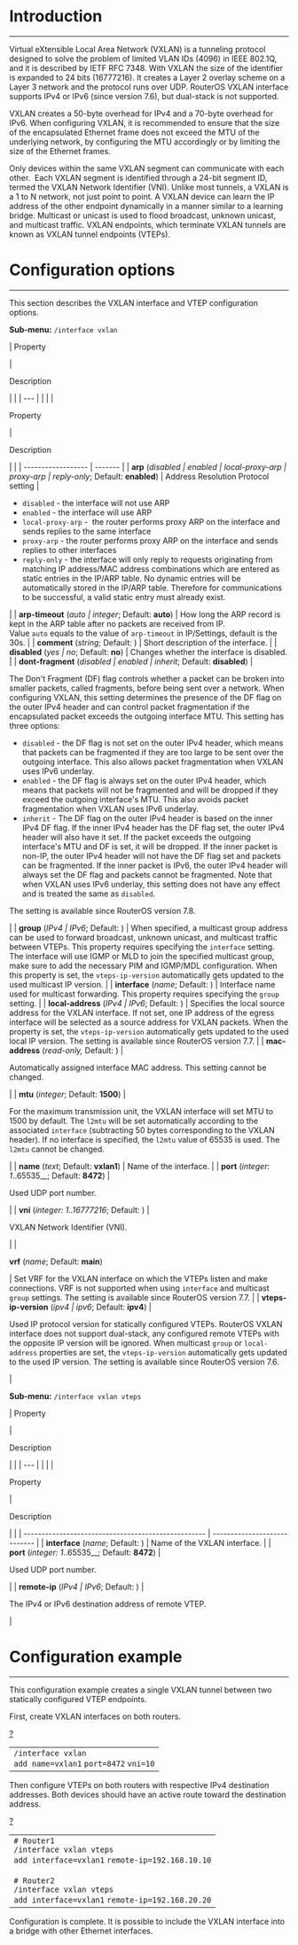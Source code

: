 # Introduction

___

Virtual eXtensible Local Area Network (VXLAN) is a tunneling protocol designed to solve the problem of limited VLAN IDs (4096) in IEEE 802.1Q, and it is described by IETF RFC 7348. With VXLAN the size of the identifier is expanded to 24 bits (16777216). It creates a Layer 2 overlay scheme on a Layer 3 network and the protocol runs over UDP. RouterOS VXLAN interface supports IPv4 or IPv6 (since version 7.6), but dual-stack is not supported.

VXLAN creates a 50-byte overhead for IPv4 and a 70-byte overhead for IPv6. When configuring VXLAN, it is recommended to ensure that the size of the encapsulated Ethernet frame does not exceed the MTU of the underlying network, by configuring the MTU accordingly or by limiting the size of the Ethernet frames.

Only devices within the same VXLAN segment can communicate with each other.  Each VXLAN segment is identified through a 24-bit segment ID, termed the VXLAN Network Identifier (VNI). Unlike most tunnels, a VXLAN is a 1 to N network, not just point to point. A VXLAN device can learn the IP address of the other endpoint dynamically in a manner similar to a learning bridge. Multicast or unicast is used to flood broadcast, unknown unicast, and multicast traffic. VXLAN endpoints, which terminate VXLAN tunnels are known as VXLAN tunnel endpoints (VTEPs). 

# Configuration options

___

This section describes the VXLAN interface and VTEP configuration options.

**Sub-menu:** `/interface vxlan`

| 
Property



 | 

Description



 |     |
 | --- |  |
 |     |

Property



 | 

Description



 |                    |
 | ------------------ | ------- |
 | **arp** (_disabled | enabled | local-proxy-arp | proxy-arp | reply-only_; Default: **enabled**) | Address Resolution Protocol setting |

-   `disabled` \- the interface will not use ARP
-   `enabled` \- the interface will use ARP
-   `local-proxy-arp` \-  the router performs proxy ARP on the interface and sends replies to the same interface
-   `proxy-arp` \- the router performs proxy ARP on the interface and sends replies to other interfaces
-   `reply-only` \- the interface will only reply to requests originating from matching IP address/MAC address combinations which are entered as static entries in the IP/ARP table. No dynamic entries will be automatically stored in the IP/ARP table. Therefore for communications to be successful, a valid static entry must already exist.

 |
| **arp-timeout** (_auto | integer_; Default: **auto**) | How long the ARP record is kept in the ARP table after no packets are received from IP. Value `auto` equals to the value of `arp-timeout` in IP/Settings, default is the 30s. |
| **comment** (_string_; Default: ) | Short description of the interface. |
| **disabled** (_yes | no_; Default: **no**) | Changes whether the interface is disabled. |
| **dont-fragment** (_disabled | enabled | inherit_; Default: **disabled**) | 

The Don't Fragment (DF) flag controls whether a packet can be broken into smaller packets, called fragments, before being sent over a network. When configuring VXLAN, this setting determines the presence of the DF flag on the outer IPv4 header and can control packet fragmentation if the encapsulated packet exceeds the outgoing interface MTU. This setting has three options:

-   `disabled` \- the DF flag is not set on the outer IPv4 header, which means that packets can be fragmented if they are too large to be sent over the outgoing interface. This also allows packet fragmentation when VXLAN uses IPv6 underlay.
-   `enabled` \- the DF flag is always set on the outer IPv4 header, which means that packets will not be fragmented and will be dropped if they exceed the outgoing interface's MTU. This also avoids packet fragmentation when VXLAN uses IPv6 underlay.
-   `inherit` \- The DF flag on the outer IPv4 header is based on the inner IPv4 DF flag. If the inner IPv4 header has the DF flag set, the outer IPv4 header will also have it set. If the packet exceeds the outgoing interface's MTU and DF is set, it will be dropped. If the inner packet is non-IP, the outer IPv4 header will not have the DF flag set and packets can be fragmented. If the inner packet is IPv6, the outer IPv4 header will always set the DF flag and packets cannot be fragmented. Note that when VXLAN uses IPv6 underlay, this setting does not have any effect and is treated the same as `disabled`.

The setting is available since RouterOS version 7.8.

 |
| **group** (_IPv4 | IPv6_; Default: ) | When specified, a multicast group address can be used to forward broadcast, unknown unicast, and multicast traffic between VTEPs. This property requires specifying the `interface` setting. The interface will use IGMP or MLD to join the specified multicast group, make sure to add the necessary PIM and IGMP/MDL configuration. When this property is set, the `vteps-ip-version` automatically gets updated to the used multicast IP version. |
| **interface** (_name_; Default: ) | Interface name used for multicast forwarding. This property requires specifying the `group` setting. |
| **local-address** (_IPv4 | IPv6_; Default: ) | Specifies the local source address for the VXLAN interface. If not set, one IP address of the egress interface will be selected as a source address for VXLAN packets. When the property is set, the `vteps-ip-version` automatically gets updated to the used local IP version. The setting is available since RouterOS version 7.7. |
| **mac-address** (_read-only,_ Default: ) | 

Automatically assigned interface MAC address. This setting cannot be changed.

 |
| **mtu** (_integer_; Default: **1500**) | 

For the maximum transmission unit, the VXLAN interface will set MTU to 1500 by default. The `l2mtu` will be set automatically according to the associated `interface` (subtracting 50 bytes corresponding to the VXLAN header). If no interface is specified, the `l2mtu` value of 65535 is used. The `l2mtu` cannot be changed.

 |
| **name** (_text_; Default: **vxlan1**) | Name of the interface. |
| **port** (_integer: 1_..65535__; Default: **8472**) | 

Used UDP port number.

 |
| **vni** (_integer: 1..16777216_; Default: ) | 

VXLAN Network Identifier (VNI).

 |
| 

**vrf** (_name_; Default: **main**)

 | Set VRF for the VXLAN interface on which the VTEPs listen and make connections. VRF is not supported when using `interface` and multicast `group` settings. The setting is available since RouterOS version 7.7. |
| **vteps-ip-version** (_ipv4 | ipv6_; Default: **ipv4**) | 

Used IP protocol version for statically configured VTEPs. RouterOS VXLAN interface does not support dual-stack, any configured remote VTEPs with the opposite IP version will be ignored. When multicast `group` or `local-address` properties are set, the `vteps-ip-version` automatically gets updated to the used IP version. The setting is available since RouterOS version 7.6.

 |

  

**Sub-menu:** `/interface vxlan vteps`

| 
Property



 | 

Description



 |     |
 | --- |  |
 |     |

Property



 | 

Description



 |                                                     |
 | --------------------------------------------------- | ---------------------------- |
 | **interface** (_name_; Default: )                   | Name of the VXLAN interface. |
 | **port** (_integer: 1_..65535__; Default: **8472**) |

Used UDP port number.

 |
| **remote-ip** (_IPv4 | IPv6_; Default: ) | 

The IPv4 or IPv6 destination address of remote VTEP.

 |

# Configuration example

___

This configuration example creates a single VXLAN tunnel between two statically configured VTEP endpoints.

First, create VXLAN interfaces on both routers.

[?](https://help.mikrotik.com/docs/display/ROS/VXLAN#)

<table border="0" cellpadding="0" cellspacing="0"><tbody><tr><td class="code"><div class="container" title="Hint: double-click to select code"><div class="line number1 index0 alt2" data-bidi-marker="true"><code class="ros constants">/interface vxlan</code></div><div class="line number2 index1 alt1" data-bidi-marker="true"><code class="ros functions">add </code><code class="ros value">name</code><code class="ros plain">=vxlan1</code> <code class="ros value">port</code><code class="ros plain">=8472</code> <code class="ros value">vni</code><code class="ros plain">=10</code></div></div></td></tr></tbody></table>

Then configure VTEPs on both routers with respective IPv4 destination addresses. Both devices should have an active route toward the destination address.

[?](https://help.mikrotik.com/docs/display/ROS/VXLAN#)

<table border="0" cellpadding="0" cellspacing="0"><tbody><tr><td class="code"><div class="container" title="Hint: double-click to select code"><div class="line number1 index0 alt2" data-bidi-marker="true"><code class="ros comments"># Router1</code></div><div class="line number2 index1 alt1" data-bidi-marker="true"><code class="ros constants">/interface vxlan vteps</code></div><div class="line number3 index2 alt2" data-bidi-marker="true"><code class="ros functions">add </code><code class="ros value">interface</code><code class="ros plain">=vxlan1</code> <code class="ros value">remote-ip</code><code class="ros plain">=192.168.10.10</code></div><div class="line number4 index3 alt1" data-bidi-marker="true">&nbsp;</div><div class="line number5 index4 alt2" data-bidi-marker="true"><code class="ros comments"># Router2</code></div><div class="line number6 index5 alt1" data-bidi-marker="true"><code class="ros constants">/interface vxlan vteps</code></div><div class="line number7 index6 alt2" data-bidi-marker="true"><code class="ros functions">add </code><code class="ros value">interface</code><code class="ros plain">=vxlan1</code> <code class="ros value">remote-ip</code><code class="ros plain">=192.168.20.20</code></div></div></td></tr></tbody></table>

Configuration is complete. It is possible to include the VXLAN interface into a bridge with other Ethernet interfaces.
